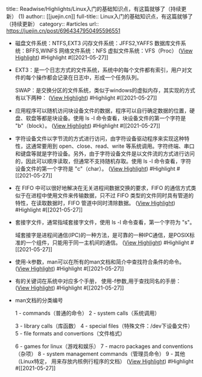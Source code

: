 title:: Readwise/Highlights/Linux入门的基础知识点，有这篇就够了（持续更新） (1)
author:: [[juejin.cn]]
full-title:: Linux入门的基础知识点，有这篇就够了（持续更新）
category:: #articles
url:: https://juejin.cn/post/6964347950495596551

- 磁盘文件系统：NTFS,EXT3
  闪存文件系统：JFFS2,YAFFS
  数据库文件系统：BFFS,WINFS
  网络文件系统：NFS
  虚拟文件系统：VFS（Proc） ([View Highlight](https://instapaper.com/read/1415146391/16511336)) #Highlight #[[2021-05-27]]
- EXT3：是一个日志方式的文件系统，系统中的每个文件都有索引，用户对文件的每个操作都会记录在日志中，形成一个任务队列。
  
  SWAP：是交换分区的文件系统，类似于windows的虚拟内存，其实现的方式有以下两种： ([View Highlight](https://instapaper.com/read/1415146391/16511368)) #Highlight #[[2021-05-27]]
- 应用程序可以随机访问块设备文件的数据，程序可以自行确定数据的位置，硬盘、软盘等都是块设备。使用 ls -l 命令查看，块设备文件的第一个字符是 "b"（block）。 ([View Highlight](https://instapaper.com/read/1415146391/16511415)) #Highlight #[[2021-05-27]]
- 字符设备文件以字节流的方式进行访问，由字符设备驱动程序来实现这种特性，这通常要用到 open、close、read、write 等系统调用。字符终端、串口和键盘等就是字符设备。另外，由于字符设备文件是以文件流的方式进行访问的，因此可以顺序读取，但通常不支持随机存取。使用 ls -l 命令查看，字符设备文件的第一个字符是 "c"（char）。 ([View Highlight](https://instapaper.com/read/1415146391/16511417)) #Highlight #[[2021-05-27]]
- 在 FIFO 中可以很好地解决在无关进程间数据交换的要求，FIFO 的通信方式类似于在进程中使用文件来传输数据，只不过 FIFO 类型的文件同时具有管道的特性，在读取数据时，FIFO 管道中同时清除数据。 ([View Highlight](https://instapaper.com/read/1415146391/16511421)) #Highlight #[[2021-05-27]]
- 套接字文件，通常指域套接字文件，使用 ls -l 命令查看，第一个字符为 "s"。
  
  域套接字是进程间通信(IPC)的一种方法，是可靠的一种IPC通信，是POSIX标准的一个组件，只能用于同一主机间的通信。 ([View Highlight](https://instapaper.com/read/1415146391/16511423)) #Highlight #[[2021-05-27]]
- 使用-k参数，man可以在所有的man文档和简介中查找符合条件的命令。 ([View Highlight](https://instapaper.com/read/1415146391/16511425)) #Highlight #[[2021-05-27]]
- 有的关键词在系统中对应多个手册， 使用-f参数,用于查找同名的手册： ([View Highlight](https://instapaper.com/read/1415146391/16511428)) #Highlight #[[2021-05-27]]
- man文档的分类编号
  
  1 - commands（普通的命令）
  2 - system calls（系统调用）
  
  3 - library calls（库函数）
  4 - special files（特殊文件：/dev下设备文件）
  5 - file formats and convertions（文件格式）
  
  6 - games for linux（游戏和娱乐）
  7 - macro packages and conventions（杂项）
  8 - system management commands（管理员命令）
  9 - 其他（Linux特定， 用来存放内核例行程序的文档） ([View Highlight](https://instapaper.com/read/1415146391/16511429)) #Highlight #[[2021-05-27]]